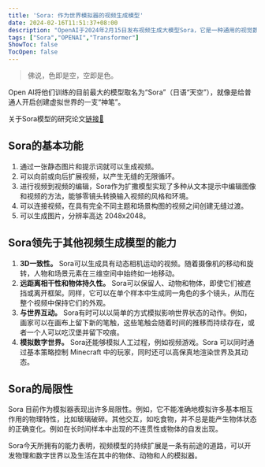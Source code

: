 ```yaml
---
title: 'Sora: 作为世界模拟器的视频生成模型'
date: 2024-02-16T11:51:37+08:00
description: "OpenAI于2024年2月15日发布视频生成大模型Sora，它是一种通用的视觉数据模型，可以生成跨越不同持续时间、纵横比和分辨率的视频和图像，最多可生成一整分钟的高清视频。"
tags: ["Sora","OPENAI","Transformer"]
ShowToc: false
TocOpen: false
---
```


> 佛说，色即是空，空即是色。

Open AI将他们训练的目前最大的模型取名为“Sora”（日语“天空”），就像是给普通人开启创建虚拟世界的一支“神笔”。

关于Sora模型的研究论文[链接🔗](https://openai.com/research/video-generation-models-as-world-simulators)

## Sora的基本功能

1. 通过一张静态图片和提示词就可以生成视频。
2. 可以向前或向后扩展视频，以产生无缝的无限循环。
3. 进行视频到视频的编辑，Sora作为扩撒模型实现了多种从文本提示中编辑图像和视频的方法，能够零镜头转换输入视频的风格和环境。 
4. 可以连接视频，在具有完全不同主题和场景构图的视频之间创建无缝过渡。
5. 可以生成图片，分辨率高达 2048x2048。

## Sora领先于其他视频生成模型的能力
1. **3D一致性。** Sora可以生成具有动态相机运动的视频。随着摄像机的移动和旋转，人物和场景元素在三维空间中始终如一地移动。
2. **远距离相干性和物体持久性。** Sora可以保留人、动物和物体，即使它们被遮挡或离开框架。同样，它可以在单个样本中生成同一角色的多个镜头，从而在整个视频中保持它们的外观。  
3. **与世界互动。** Sora有时可以以简单的方式模拟影响世界状态的动作。例如，画家可以在画布上留下新的笔触，这些笔触会随着时间的推移而持续存在，或者一个人可以吃汉堡并留下咬痕。  
4. **模拟数字世界。** Sora还能够模拟人工过程，例如视频游戏。Sora 可以同时通过基本策略控制 Minecraft 中的玩家，同时还可以高保真地渲染世界及其动态。


## Sora的局限性
Sora 目前作为模拟器表现出许多局限性。例如，它不能准确地模拟许多基本相互作用的物理特性，比如玻璃破碎。其他交互，如吃食物，并不总是能产生物体状态的正确变化。例如在长时间样本中出现的不连贯性或物体的自发出现。

Sora今天所拥有的能力表明，视频模型的持续扩展是一条有前途的道路，可以开发物理和数字世界以及生活在其中的物体、动物和人的模拟器。


